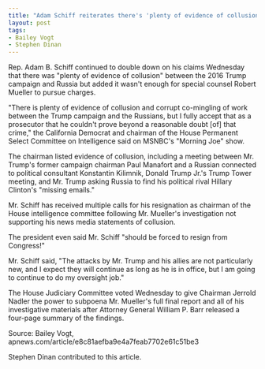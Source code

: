 ```yaml
---
title: "Adam Schiff reiterates there's 'plenty of evidence of collusion' with Russia"
layout: post
tags:
- Bailey Vogt
- Stephen Dinan
---
```


Rep. Adam B. Schiff continued to double down on his claims Wednesday that there was "plenty of evidence of collusion" between the 2016 Trump campaign and Russia but added it wasn't enough for special counsel Robert Mueller to pursue charges.

"There is plenty of evidence of collusion and corrupt co-mingling of work between the Trump campaign and the Russians, but I fully accept that as a prosecutor that he couldn't prove beyond a reasonable doubt [of] that crime," the California Democrat and chairman of the House Permanent Select Committee on Intelligence said on MSNBC's "Morning Joe" show.

The chairman listed evidence of collusion, including a meeting between Mr. Trump's former campaign chairman Paul Manafort and a Russian connected to political consultant Konstantin Kilimnik, Donald Trump Jr.'s Trump Tower meeting, and Mr. Trump asking Russia to find his political rival Hillary Clinton's "missing emails."

Mr. Schiff has received multiple calls for his resignation as chairman of the House intelligence committee following Mr. Mueller's investigation not supporting his news media statements of collusion.

The president even said Mr. Schiff "should be forced to resign from Congress!"

Mr. Schiff said, "The attacks by Mr. Trump and his allies are not particularly new, and I expect they will continue as long as he is in office, but I am going to continue to do my oversight job."

The House Judiciary Committee voted Wednesday to give Chairman Jerrold Nadler the power to subpoena Mr. Mueller's full final report and all of his investigative materials after Attorney General William P. Barr released a four-page summary of the findings.

Source: Bailey Vogt, apnews.com/article/e8c81aefba9e4a7feab7702e61c51be3

Stephen Dinan contributed to this article.
